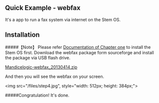 
Quick Example - webfax
---
It's a app to run a fax system via internet on the Stem OS. 

Installation
-

#####【Note】 Please refer [Documentation of Chapter one](http://stem.mandice.org/doc) to install the Stem OS first.
Download the webfax package form sourceforge and install the package via USB flash drive.<p></p>
<a href="http://stem.mandice.org/files/Mandicelogic-webfax_20130414.zip"> Mandicelogic-webfax_20130414.zip </a> <p></p>

And then you will see the webfax on your screen.<p></p>
<img src="/files/step4.jpg", style="width: 512px; height: 384px;"><p></p>
#####Congratulation! It's done.<p></p>

